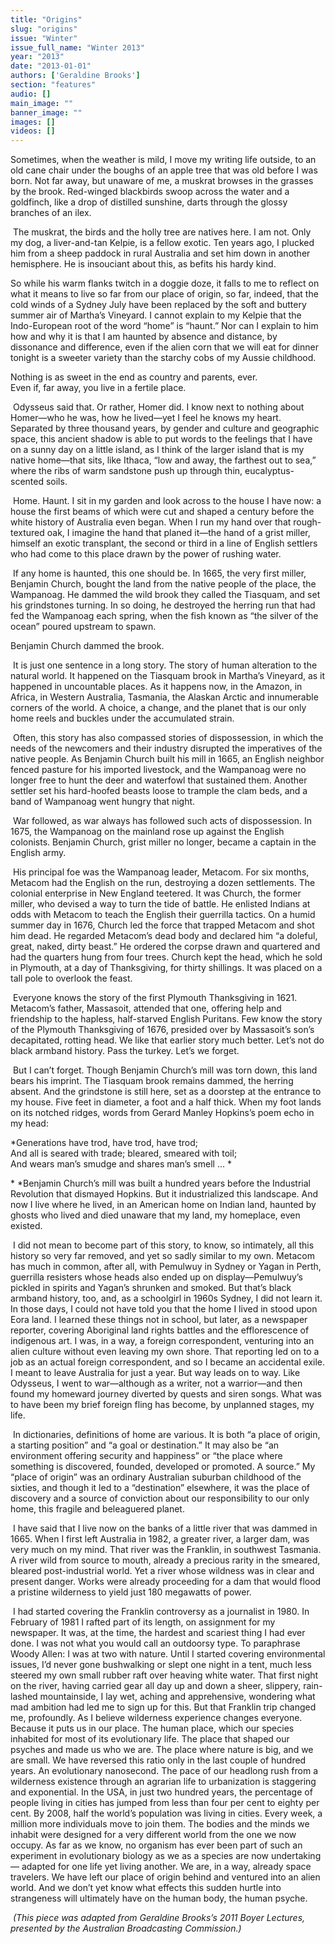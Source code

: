 ```yaml
---
title: "Origins"
slug: "origins"
issue: "Winter"
issue_full_name: "Winter 2013"
year: "2013"
date: "2013-01-01"
authors: ['Geraldine Brooks']
section: "features"
audio: []
main_image: ""
banner_image: ""
images: []
videos: []
---
```

Sometimes, when the weather is mild, I move my writing life outside, to an old cane chair under the boughs of an apple tree that was old before I was born. Not far away, but unaware of me, a muskrat browses in the grasses by the brook. Red-winged blackbirds swoop across the water and a goldfinch, like a drop of distilled sunshine, darts through the glossy branches of an ilex.

 The muskrat, the birds and the holly tree are natives here. I am not. Only my dog, a liver-and-tan Kelpie, is a fellow exotic. Ten years ago, I plucked him from a sheep paddock in rural Australia and set him down in another hemisphere. He is insouciant about this, as befits his hardy kind.

So while his warm flanks twitch in a doggie doze, it falls to me to reflect on what it means to live so far from our place of origin, so far, indeed, that the cold winds of a Sydney July have been replaced by the soft and buttery summer air of Martha’s Vineyard. I cannot explain to my Kelpie that the Indo-European root of the word “home” is “haunt.” Nor can I explain to him how and why it is that I am haunted by absence and distance, by dissonance and difference, even if the alien corn that we will eat for dinner tonight is a sweeter variety than the starchy cobs of my Aussie childhood.

Nothing is as sweet in the end as country and parents, ever.  
Even if, far away, you live in a fertile place.

  Odysseus said that. Or rather, Homer did. I know next to nothing about Homer—who he was, how he lived—yet I feel he knows my heart. Separated by three thousand years, by gender and culture and geographic space, this ancient shadow is able to put words to the feelings that I have on a sunny day on a little island, as I think of the larger island that is my native home—that sits, like Ithaca, “low and away, the farthest out to sea,” where the ribs of warm sandstone push up through thin, eucalyptus-scented soils.

 Home. Haunt. I sit in my garden and look across to the house I have now: a house the first beams of which were cut and shaped a century before the white history of Australia even began. When I run my hand over that rough-textured oak, I imagine the hand that planed it—the hand of a grist miller, himself an exotic transplant, the second or third in a line of English settlers who had come to this place drawn by the power of rushing water.

 If any home is haunted, this one should be. In 1665, the very first miller, Benjamin Church, bought the land from the native people of the place, the Wampanoag. He dammed the wild brook they called the Tiasquam, and set his grindstones turning. In so doing, he destroyed the herring run that had fed the Wampanoag each spring, when the fish known as “the silver of the ocean” poured upstream to spawn.

Benjamin Church dammed the brook.

 It is just one sentence in a long story. The story of human alteration to the natural world. It happened on the Tiasquam brook in Martha’s Vineyard, as it happened in uncountable places. As it happens now, in the Amazon, in Africa, in Western Australia, Tasmania, the Alaskan Arctic and innumerable corners of the world. A choice, a change, and the planet that is our only home reels and buckles under the accumulated strain.

 Often, this story has also compassed stories of dispossession, in which the needs of the newcomers and their industry disrupted the imperatives of the native people. As Benjamin Church built his mill in 1665, an English neighbor fenced pasture for his imported livestock, and the Wampanoag were no longer free to hunt the deer and waterfowl that sustained them. Another settler set his hard-hoofed beasts loose to trample the clam beds, and a band of Wampanoag went hungry that night.

 War followed, as war always has followed such acts of dispossession. In 1675, the Wampanoag on the mainland rose up against the English colonists. Benjamin Church, grist miller no longer, became a captain in the English army.

 His principal foe was the Wampanoag leader, Metacom. For six months, Metacom had the English on the run, destroying a dozen settlements. The colonial enterprise in New England teetered. It was Church, the former miller, who devised a way to turn the tide of battle. He enlisted Indians at odds with Metacom to teach the English their guerrilla tactics. On a humid summer day in 1676, Church led the force that trapped Metacom and shot him dead. He regarded Metacom’s dead body and declared him “a doleful, great, naked, dirty beast.” He ordered the corpse drawn and quartered and had the quarters hung from four trees. Church kept the head, which he sold in Plymouth, at a day of Thanksgiving, for thirty shillings. It was placed on a tall pole to overlook the feast.

 Everyone knows the story of the first Plymouth Thanksgiving in 1621. Metacom’s father, Massasoit, attended that one, offering help and friendship to the hapless, half-starved English Puritans. Few know the story of the Plymouth Thanksgiving of 1676, presided over by Massasoit’s son’s decapitated, rotting head. We like that earlier story much better. Let’s not do black armband history. Pass the turkey. Let’s we forget.

 But I can’t forget. Though Benjamin Church’s mill was torn down, this land bears his imprint. The Tiasquam brook remains dammed, the herring absent. And the grindstone is still here, set as a doorstep at the entrance to my house. Five feet in diameter, a foot and a half thick. When my foot lands on its notched ridges, words from Gerard Manley Hopkins’s poem echo in my head:

*Generations have trod, have trod, have trod;  
And all is seared with trade; bleared, smeared with toil;  
And wears man’s smudge and shares man’s smell ... *

* *Benjamin Church’s mill was built a hundred years before the Industrial Revolution that dismayed Hopkins. But it industrialized this landscape. And now I live where he lived, in an American home on Indian land, haunted by ghosts who lived and died unaware that my land, my homeplace, even existed.

 I did not mean to become part of this story, to know, so intimately, all this history so very far removed, and yet so sadly similar to my own. Metacom has much in common, after all, with Pemulwuy in Sydney or Yagan in Perth, guerrilla resisters whose heads also ended up on display—Pemulwuy’s pickled in spirits and Yagan’s shrunken and smoked. But that’s black armband history, too, and, as a schoolgirl in 1960s Sydney, I did not learn it. In those days, I could not have told you that the home I lived in stood upon Eora land. I learned these things not in school, but later, as a newspaper reporter, covering Aboriginal land rights battles and the efflorescence of indigenous art. I was, in a way, a foreign correspondent, venturing into an alien culture without even leaving my own shore. That reporting led on to a job as an actual foreign correspondent, and so I became an accidental exile. I meant to leave Australia for just a year. But way leads on to way. Like Odysseus, I went to war—although as a writer, not a warrior—and then found my homeward journey diverted by quests and siren songs. What was to have been my brief foreign fling has become, by unplanned stages, my life.

 In dictionaries, definitions of home are various. It is both “a place of origin, a starting position” and “a goal or destination.” It may also be “an environment offering security and happiness” or “the place where something is discovered, founded, developed or promoted. A source.” My “place of origin” was an ordinary Australian suburban childhood of the sixties, and though it led to a “destination” elsewhere, it was the place of discovery and a source of conviction about our responsibility to our only home, this fragile and beleaguered planet.

 I have said that I live now on the banks of a little river that was dammed in 1665. When I first left Australia in 1982, a greater river, a larger dam, was very much on my mind. That river was the Franklin, in southwest Tasmania. A river wild from source to mouth, already a precious rarity in the smeared, bleared post-industrial world. Yet a river whose wildness was in clear and present danger. Works were already proceeding for a dam that would flood a pristine wilderness to yield just 180 megawatts of power.

 I had started covering the Franklin controversy as a journalist in 1980. In February of 1981 I rafted part of its length, on assignment for my newspaper. It was, at the time, the hardest and scariest thing I had ever done. I was not what you would call an outdoorsy type. To paraphrase Woody Allen: I was at two with nature. Until I started covering environmental issues, I’d never gone bushwalking or slept one night in a tent, much less steered my own small rubber raft over heaving white water. That first night on the river, having carried gear all day up and down a sheer, slippery, rain-lashed mountainside, I lay wet, aching and apprehensive, wondering what mad ambition had led me to sign up for this. But that Franklin trip changed me, profoundly. As I believe wilderness experience changes everyone. Because it puts us in our place. The human place, which our species inhabited for most of its evolutionary life. The place that shaped our psyches and made us who we are. The place where nature is big, and we are small. We have reversed this ratio only in the last couple of hundred years. An evolutionary nanosecond. The pace of our headlong rush from a wilderness existence through an agrarian life to urbanization is staggering and exponential. In the USA, in just two hundred years, the percentage of people living in cities has jumped from less than four per cent to eighty per cent. By 2008, half the world’s population was living in cities. Every week, a million more individuals move to join them. The bodies and the minds we inhabit were designed for a very different world from the one we now occupy. As far as we know, no organism has ever been part of such an experiment in evolutionary biology as we as a species are now undertaking— adapted for one life yet living another. We are, in a way, already space travelers. We have left our place of origin behind and ventured into an alien world. And we don’t yet know what effects this sudden hurtle into strangeness will ultimately have on the human body, the human psyche.

 *(This piece was adapted from Geraldine Brooks’s 2011 Boyer Lectures, presented by the Australian Broadcasting Commission.)* 

 

 

 

 

 

 

 

 

 

 

 

 

 

 

 

 

 

